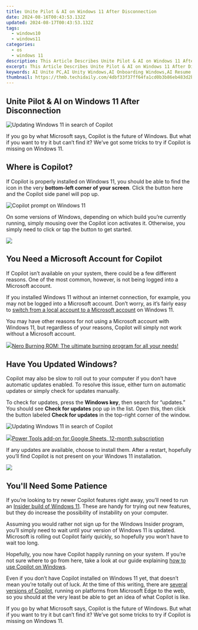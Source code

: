 ```yaml
---
title: Unite Pilot & AI on Windows 11 After Disconnection
date: 2024-08-16T00:43:53.132Z
updated: 2024-08-17T00:43:53.132Z
tags:
  - windows10
  - windows11
categories:
  - os
  - windows 11
description: This Article Describes Unite Pilot & AI on Windows 11 After Disconnection
excerpt: This Article Describes Unite Pilot & AI on Windows 11 After Disconnection
keywords: AI Unite PC,AI Unity Windows,AI Onboarding Windows,AI Resume Windows,AI Reconnect Windows,Pilot AI Restart,Windows 11 AI Sync
thumbnail: https://thmb.techidaily.com/4dbf33f37ff64fa1cd0b3b86eb483d2b61e4dcfaa2f3492f28ea818842097e14.jpg
---
```


## Unite Pilot & AI on Windows 11 After Disconnection

![Updating Windows 11 in search of Copilot](https://static1.makeuseofimages.com/wordpress/wp-content/uploads/2024/03/updating-windows-11-in-search-of-copilot.jpg)

 If you go by what Microsoft says, Copilot is the future of Windows. But what if you want to try it but can’t find it? We’ve got some tricks to try if Copilot is missing on Windows 11\.

## Where is Copilot?

 If Copilot is properly installed on Windows 11, you should be able to find the icon in the very **bottom-left corner of your screen**. Click the button here and the Copilot side panel will pop up.

![Copilot prompt on Windows 11](https://static1.makeuseofimages.com/wordpress/wp-content/uploads/2024/03/copilot-prompt-on-windows-11.jpg)

 On some versions of Windows, depending on which build you’re currently running, simply mousing over the Copilot icon activates it. Otherwise, you simply need to click or tap the button to get started.

<!-- affiliate ads begin -->
<a href="https://secure.2checkout.com/order/checkout.php?PRODS=3851655&QTY=1&AFFILIATE=108875&CART=1"><img src="http://www.aiseesoft.com/avangate/30p/banner.jpg" border="0"></a>
<!-- affiliate ads end -->
## You Need a Microsoft Account for Copilot

 If Copilot isn’t available on your system, there could be a few different reasons. One of the most common, however, is not being logged into a Microsoft account.

 If you installed Windows 11 without an internet connection, for example, you may not be logged into a Microsoft account. Don’t worry, as it’s fairly easy to [switch from a local account to a Microsoft account](https://www.makeuseof.com/windows-switch-local-account-to-microsoft-account/) on Windows 11\.

 You may have other reasons for not using a Microsoft account with Windows 11, but regardless of your reasons, Copilot will simply not work without a Microsoft account.

<!-- affiliate ads begin -->
<a href="https://store.nero.com/order/checkout.php?PRODS=39694080&QTY=1&AFFILIATE=108875&CART=1"><img src="http://cdnwww.nero.com/nero-com-wAssets/img/banners/2023/nbr/fire/Screenshot_1red_gb.jpg" border="0">Nero Burning ROM:
The ultimate burning program for all your needs!</a>
<!-- affiliate ads end -->
## Have You Updated Windows?

 Copilot may also be slow to roll out to your computer if you don’t have automatic updates enabled. To resolve this issue, either turn on automatic updates or simply check for updates manually.

 To check for updates, press the **Windows key**, then search for “updates.” You should see **Check for updates** pop up in the list. Open this, then click the button labeled **Check for updates** in the top-right corner of the window.

![Updating Windows 11 in search of Copilot](https://static1.makeuseofimages.com/wordpress/wp-content/uploads/2024/03/updating-windows-11-in-search-of-copilot.jpg)
<!-- affiliate ads begin -->
<a href="https://secure.2checkout.com/order/checkout.php?PRODS=4721564&QTY=1&AFFILIATE=108875&CART=1"><img src="https://secure.avangate.com/images/merchant/c14a8df1e1b4d5297e9cb30cb34d5a00/products/copy_power-tools-48.png" border="0">Power Tools add-on for Google Sheets, 12-month subscription</a>
<!-- affiliate ads end -->

 If any updates are available, choose to install them. After a restart, hopefully you’ll find Copilot is not present on your Windows 11 installation.

<!-- affiliate ads begin -->
<a href="https://estore.winxdvd.com/order/checkout.php?PRODS=12653808&QTY=1&AFFILIATE=108875&CART=1"><img src="https://www.winxdvd.com/affiliate/new-banner/wt-500x500.jpg" border="0"></a>
<!-- affiliate ads end -->
## You'll Need Some Patience

 If you’re looking to try newer Copilot features right away, you’ll need to run an [Insider build of Windows 11](https://www.makeuseof.com/windows-11-insider-program-join/). These are handy for trying out new features, but they do increase the possibility of instability on your computer.

 Assuming you would rather not sign up for the Windows Insider program, you’ll simply need to wait until your version of Windows 11 is updated. Microsoft is rolling out Copilot fairly quickly, so hopefully you won’t have to wait too long.

 Hopefully, you now have Copilot happily running on your system. If you’re not sure where to go from here, take a look at our guide explaining [how to use Copilot on Windows](https://www.makeuseof.com/what-is-microsoft-365-copilot/).

 Even if you don’t have Copilot installed on Windows 11 yet, that doesn’t mean you’re totally out of luck. At the time of this writing, there are [several versions of Copilot](https://www.makeuseof.com/microsoft-ai-copilot-which-you-should-use/), running on platforms from Microsoft Edge to the web, so you should at the very least be able to get an idea of what Copilot is like.

 If you go by what Microsoft says, Copilot is the future of Windows. But what if you want to try it but can’t find it? We’ve got some tricks to try if Copilot is missing on Windows 11\.



<ins class="adsbygoogle"
      style="display:block"
      data-ad-client="ca-pub-7571918770474297"
      data-ad-slot="8358498916"
      data-ad-format="auto"
      data-full-width-responsive="true"></ins>